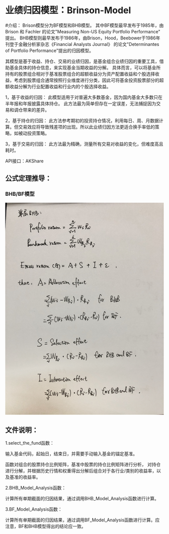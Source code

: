 # 业绩归因模型：Brinson-Model

#介绍：
Brison模型分为BF模型和BHB模型。
其中BF模型最早发布于1985年，由Brison 和 Fachler 的论文"Measuring Non-US Equity Portfolio Performance" 提出。 BHB模型则最早发布于1986年，由Brison，Hood，Beebower于1986年刊登于金融分析家杂志《Financial Analysts Journal》
的论文"Determinantes of Portfolio Performance"提出的归因模型。

其模型是基于收益、持仓、交易的业绩归因，是基金组合业绩归因的重要工具，借助基金具体的持仓信息，来实现基金当期收益的分解。 具体而言，可以将基金所持有的股票组合相对于基准股票组合的超额收益分为资产配置收益和个股选择收益，考虑到股票组合通常按照行业维度进行分类，因此可将基金投资股票部分的超额收益分解为行业配置收益和行业内的个股选择收益。

1，基于收益的归因：
此模型适用于对普遍大多数基金，因为国内基金大多数只在半年报和年报披露具体持仓。
此方法最为简单但存在一定误差，无法捕捉因为交易和调仓带来的差异。

2，基于持仓的归因：
此方法参考期初的投资持仓情况，利用每日、周、月数据计算。但交易效应将导致残差项的出现。所以此业绩归因方法更适合换手率低的策略，如被动投资策略。

3，基于交易的归因：
此方法最为精确，测量所有交易对收益的变化，但难度高且耗时。

API接口：AKShare

公式定理推导：
------


### BHB/BF模型 
![](Pic/IMG_0629.JPG)


文件说明：
------
1.select_the_fund函数：

输入基金代码，起始日，结束日，并需要手动输入基金的锚定基准。

函数对组合的股票持仓比例矩阵，基准中股票的持仓比例矩阵进行分析，
对持仓进行分解，并根据历史行情和权重得出分解后组合对于各行业/类别的收益率，以及基准的收益率。

2.BHB_Model_Analysis函数：

计算所有单期截面的归因结果，通过调用BHB_Model_Analysis函数进行计算。

3.BF_Model_Analysis函数：

计算所有单期截面的归因结果，通过调用BF_Model_Analysis函数进行计算。应注意，BF和BHB模型得出的结论应一致。
